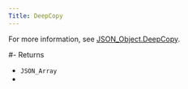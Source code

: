 ```yaml
---
Title: DeepCopy
---
```


For more information, see [JSON_Object.DeepCopy](#content-json-object-methods-deepcopy).

#- Returns
- `JSON_Array`
- 
